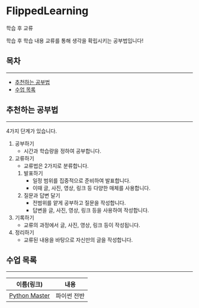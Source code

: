 # FlippedLearning

학습 후 교류

학습 후 학습 내용 교류를 통해 생각을 확립시키는 공부법입니다!

## 목차

***

- [추천하는 공부법](#추천하는-공부법)
- [수업 목록](#수업-목록)

## 추천하는 공부법

***

4가지 단계가 있습니다.

1. 공부하기
    - 시간과 학습량을 정하여 공부합니다.
2. 교류하기
    - 교류법은 2가지로 분류합니다.
    1. 발표하기
        - 일정 범위를 집중적으로 준비하여 발표합니다.
        - 이때 글, 사진, 영상, 링크 등 다양한 매체를 사용합니다.
    2. 질문과 답변 달기
        - 전범위를 얕게 공부하고 질문을 작성합니다.
        - 답변을 글, 사진, 영상, 링크 등을 사용하여 작성합니다.
3. 기록하기
    - 교류의 과정에서 글, 사진, 영상, 링크 등이 작성됩니다.
4. 정리하기
    - 교류된 내용을 바탕으로 자신만의 글을 작성합니다.

## 수업 목록

***

|이름(링크)|내용|
|:-------:|:--:|
|[Python Master](PythonMaster)|파이썬 전반|
